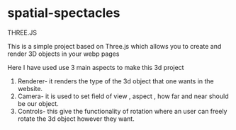 # spatial-spectacles



THREE.JS

This is a simple  project based on Three.js which allows you to create and render 3D objects in your webp pages

Here I have used use 3 main aspects to make this 3d project 
1. Renderer- it renders the type of the 3d object that one wants in the website.
2. Camera- it is used to set field of view , aspect , how far and near should be our object.
3. Controls- this give the functionality of rotation where an user can freely rotate the 3d object however they want.
